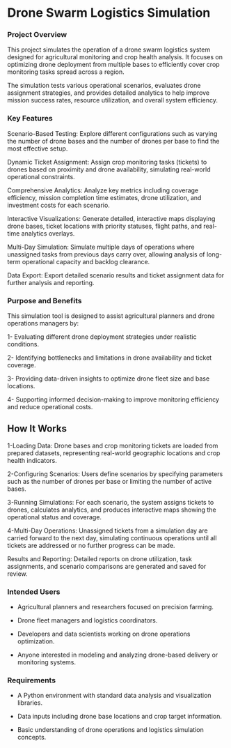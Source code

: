 # Drone Swarm Logistics Simulation


### Project Overview

This project simulates the operation of a drone swarm logistics system designed for agricultural monitoring and crop health analysis. It focuses on optimizing drone deployment from multiple bases to efficiently cover crop monitoring tasks spread across a region.

The simulation tests various operational scenarios, evaluates drone assignment strategies, and provides detailed analytics to help improve mission success rates, resource utilization, and overall system efficiency.

### Key Features

Scenario-Based Testing: Explore different configurations such as varying the number of drone bases and the number of drones per base to find the most effective setup.

Dynamic Ticket Assignment: Assign crop monitoring tasks (tickets) to drones based on proximity and drone availability, simulating real-world operational constraints.

Comprehensive Analytics: Analyze key metrics including coverage efficiency, mission completion time estimates, drone utilization, and investment costs for each scenario.

Interactive Visualizations: Generate detailed, interactive maps displaying drone bases, ticket locations with priority statuses, flight paths, and real-time analytics overlays.

Multi-Day Simulation: Simulate multiple days of operations where unassigned tasks from previous days carry over, allowing analysis of long-term operational capacity and backlog clearance.

Data Export: Export detailed scenario results and ticket assignment data for further analysis and reporting.

### Purpose and Benefits

This simulation tool is designed to assist agricultural planners and drone operations managers by:

1- Evaluating different drone deployment strategies under realistic conditions.

2- Identifying bottlenecks and limitations in drone availability and ticket coverage.

3- Providing data-driven insights to optimize drone fleet size and base locations.

4- Supporting informed decision-making to improve monitoring efficiency and reduce operational costs.

## How It Works

1-Loading Data: Drone bases and crop monitoring tickets are loaded from prepared datasets, representing real-world geographic locations and crop health indicators.

2-Configuring Scenarios: Users define scenarios by specifying parameters such as the number of drones per base or limiting the number of active bases.

3-Running Simulations: For each scenario, the system assigns tickets to drones, calculates analytics, and produces interactive maps showing the operational status and coverage.

4-Multi-Day Operations: Unassigned tickets from a simulation day are carried forward to the next day, simulating continuous operations until all tickets are addressed or no further progress can be made.

Results and Reporting: Detailed reports on drone utilization, task assignments, and scenario comparisons are generated and saved for review.

### Intended Users

 * Agricultural planners and researchers focused on precision farming.

 * Drone fleet managers and logistics coordinators.

 * Developers and data scientists working on drone operations optimization.

 * Anyone interested in modeling and analyzing drone-based delivery or monitoring systems.

### Requirements
 * A Python environment with standard data analysis and visualization libraries.

 * Data inputs including drone base locations and crop target information.

 * Basic understanding of drone operations and logistics simulation concepts.

